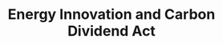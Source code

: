 ---
title: Energy Innovation and Carbon Dividend Act
featured: true
url: 'https://energyinnovationact.org/'
countries:
  - us
categories:
  - 3d78ba9a-4f85-464b-a330-1cfb5c137328
tags:
  - politics
description: >-
  The Energy Innovation and Carbon Dividend Act (H.R. 763) will drive down
  America's carbon pollution and bring climate change under control, while
  unleashing American technology innovation and ingenuity. This policy was also
  introduced in the Senate in 2018 as S. 3791.
image: null
blueprint: action

---